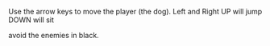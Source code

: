Use the arrow keys to move the player (the dog).
Left and Right 
UP will jump
DOWN will sit

avoid the enemies in black.